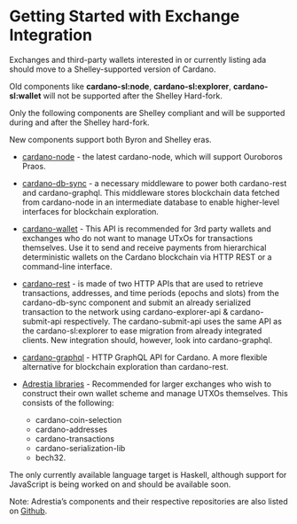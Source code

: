 Getting Started with Exchange Integration
=========================================

Exchanges and third-party wallets interested in or currently listing ada should move to a Shelley-supported version of Cardano.

Old components like **cardano-sl:node**, **cardano-sl:explorer**, **cardano-sl:wallet** will not be supported after the Shelley Hard-fork.

Only the following components are Shelley compliant and will be supported during and after the Shelley hard-fork.


New components support both Byron and Shelley eras.

* [cardano-node](https://github.com/input-output-hk/cardano-node) - the latest cardano-node, which will support Ouroboros Praos.
* [cardano-db-sync](https://github.com/input-output-hk/cardano-db-sync) - a necessary middleware to power both cardano-rest and cardano-graphql.
This middleware stores blockchain data fetched from cardano-node in an intermediate database to enable higher-level interfaces for blockchain exploration.
* [cardano-wallet](https://github.com/input-output-hk/cardano-wallet) - This API is recommended for 3rd party wallets and exchanges who do not want to manage UTxOs for transactions themselves. Use it to send and receive payments from hierarchical deterministic wallets on the Cardano blockchain via HTTP REST or a command-line interface.
* [cardano-rest](https://github.com/input-output-hk/cardano-rest) - is made of two HTTP APIs that are used to retrieve transactions, addresses, and time periods (epochs and slots) from the cardano-db-sync component and submit an already serialized transaction to the network using cardano-explorer-api & cardano-submit-api respectively. The cardano-submit-api uses the same API as the cardano-sl:explorer to ease migration from already integrated clients. New integration should, however, look into cardano-graphql.
* [cardano-graphql](https://github.com/input-output-hk/cardano-graphql) - HTTP GraphQL API for Cardano. A more flexible alternative for blockchain exploration than cardano-rest.
* [Adrestia libraries](https://github.com/input-output-hk/adrestia) - Recommended for larger exchanges who wish to construct their own wallet scheme and manage UTXOs themselves. This consists of the following:  
    
    * cardano-coin-selection
    * cardano-addresses
    * cardano-transactions
    * cardano-serialization-lib
    * bech32.  

The only currently available language target is Haskell, although support for JavaScript is being worked on and should be available soon.

Note: Adrestia’s components and their respective repositories are also listed on [Github](https://github.com/input-output-hk/adrestia/).
